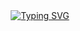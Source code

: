 <div style="text-align:center;">
  <a href="https://git.io/typing-svg">
    <img src="https://readme-typing-svg.demolab.com?font=Fira+Code&pause=1000&color=2F81F7&multiline=true&width=1000&lines=Hello+there%2C+I+am+Caroline+a+full+stack+software+developer%F0%9F%91%8B" alt="Typing SVG" />
  </a>
</div>


